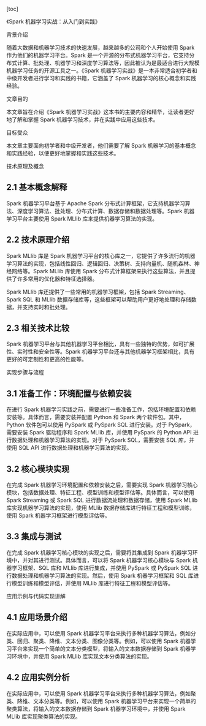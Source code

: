 
[toc]                    
                
                
《Spark 机器学习实战：从入门到实践》

背景介绍

随着大数据和机器学习技术的快速发展，越来越多的公司和个人开始使用 Spark 作为他们的机器学习平台。Spark 是一个开源的分布式机器学习平台，它支持分布式计算、批处理、机器学习和深度学习算法等，因此被认为是最适合进行大规模机器学习任务的开源工具之一。《Spark 机器学习实战》是一本非常适合初学者和中级开发者进行学习和实践的书籍，它涵盖了 Spark 机器学习的核心概念和实践经验。

文章目的

本文章旨在介绍《Spark 机器学习实战》这本书的主要内容和精华，让读者更好地了解和掌握 Spark 机器学习技术，并在实践中应用这些技术。

目标受众

本文章主要面向初学者和中级开发者，他们需要了解 Spark 机器学习的基本概念和实践经验，以便更好地掌握和实践这些技术。

技术原理及概念

## 2.1 基本概念解释

Spark 机器学习平台基于 Apache Spark 分布式计算框架，它支持机器学习算法、深度学习算法、批处理、分布式计算、数据存储和数据处理等。Spark 机器学习平台主要使用 Spark MLlib 库来提供机器学习算法的实现。

## 2.2 技术原理介绍

Spark MLlib 库是 Spark 机器学习平台的核心库之一，它提供了许多流行的机器学习算法的实现，包括线性回归、逻辑回归、决策树、支持向量机、随机森林、神经网络等。Spark MLlib 库使用 Spark 分布式计算框架来执行这些算法，并且提供了许多常用的优化器和特征选择器。

Spark MLlib 库还提供了一些常用的机器学习框架，包括 Spark Streaming、Spark SQL 和 MLlib 数据存储库等，这些框架可以帮助用户更好地处理和存储数据，并支持实时和批处理。

## 2.3 相关技术比较

Spark 机器学习平台与其他机器学习平台相比，具有一些独特的优势，如可扩展性、实时性和安全性等。Spark 机器学习平台还与其他机器学习框架相比，具有更好的可定制性和更高的性能等。

实现步骤与流程

## 3.1 准备工作：环境配置与依赖安装

在进行 Spark 机器学习实践之前，需要进行一些准备工作，包括环境配置和依赖安装等。具体而言，需要安装并配置 Python 和 Spark 两个软件包。其中，Python 软件包可以使用 PySpark 或 PySpark SQL 进行安装。对于 PySpark，需要安装 Spark 驱动程序和 Spark MLlib 库，并使用 PySpark 的 Python API 进行数据处理和机器学习算法的实现。对于 PySpark SQL，需要安装 SQL 库，并使用 SQL API 进行数据处理和机器学习算法的实现。

## 3.2 核心模块实现

在完成 Spark 机器学习环境配置和依赖安装之后，需要实现 Spark 机器学习核心模块，包括数据处理、特征工程、模型训练和模型评估等。具体而言，可以使用 Spark Streaming 或 Spark SQL 进行数据流处理和数据存储，使用 Spark MLlib 库实现机器学习算法的实现，使用 MLlib 数据存储库进行特征工程和模型训练，使用 Spark 机器学习框架进行模型评估等。

## 3.3 集成与测试

在完成 Spark 机器学习核心模块的实现之后，需要将其集成到 Spark 机器学习环境中，并对其进行测试。具体而言，可以将 Spark 机器学习核心模块与 Spark 机器学习框架、SQL 库和 MLlib 库进行集成，并使用 PySpark 或 PySpark SQL 进行数据处理和机器学习算法的实现。然后，使用 Spark 机器学习框架和 SQL 库进行模型训练和模型评估，并使用 MLlib 库进行特征工程和模型评估等。

应用示例与代码实现讲解

## 4.1 应用场景介绍

在实际应用中，可以使用 Spark 机器学习平台来执行多种机器学习算法，例如分类、回归、聚类、降维、文本分类、图像分类等。例如，可以使用 Spark 机器学习平台来实现一个简单的文本分类模型，将输入的文本数据存储到 Spark 机器学习环境中，并使用 Spark MLlib 库实现文本分类算法的实现。

## 4.2 应用实例分析

在实际应用中，可以使用 Spark 机器学习平台来执行多种机器学习算法，例如聚类、降维、文本分类等。例如，可以使用 Spark 机器学习平台来实现一个简单的聚类算法，将输入的文本数据存储到 Spark 机器学习环境中，并使用 Spark MLlib 库实现聚类算法的实现。

